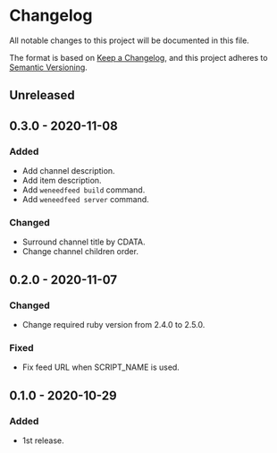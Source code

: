 # Changelog

All notable changes to this project will be documented in this file.

The format is based on [Keep a Changelog](https://keepachangelog.com/en/1.0.0/),
and this project adheres to [Semantic Versioning](https://semver.org/spec/v2.0.0.html).

## Unreleased

## 0.3.0 - 2020-11-08

### Added

- Add channel description.
- Add item description.
- Add `weneedfeed build` command.
- Add `weneedfeed server` command.

### Changed

- Surround channel title by CDATA.
- Change channel children order.

## 0.2.0 - 2020-11-07

### Changed

- Change required ruby version from 2.4.0 to 2.5.0.

### Fixed

- Fix feed URL when SCRIPT_NAME is used.

## 0.1.0 - 2020-10-29

### Added

- 1st release.
